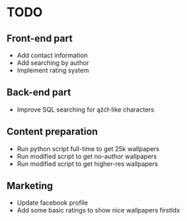 # TODO

## Front-end part
* Add contact information
* Add searching by author
* Implement rating system

## Back-end part
* Improve SQL searching for ąźćł-like characters

## Content preparation
* Run python script full-time to get 25k wallpapers
* Run modified script to get no-author wallpapers
* Run modified script to get higher-res wallpapers

## Marketing
* Update facebook profile
* Add some basic ratings to show nice wallpapers firstIdx

